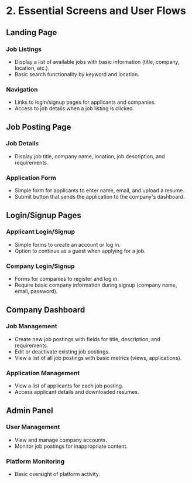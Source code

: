# 2. Essential Screens and User Flows

## Landing Page

### Job Listings

- Display a list of available jobs with basic information (title, company, location, etc.).
- Basic search functionality by keyword and location.

### Navigation

- Links to login/signup pages for applicants and companies.
- Access to job details when a job listing is clicked.

## Job Posting Page

### Job Details

- Display job title, company name, location, job description, and requirements.

### Application Form

- Simple form for applicants to enter name, email, and upload a resume.
- Submit button that sends the application to the company's dashboard.

## Login/Signup Pages

### Applicant Login/Signup

- Simple forms to create an account or log in.
- Option to continue as a guest when applying for a job.

### Company Login/Signup

- Forms for companies to register and log in.
- Require basic company information during signup (company name, email, password).

## Company Dashboard

### Job Management

- Create new job postings with fields for title, description, and requirements.
- Edit or deactivate existing job postings.
- View a list of all job postings with basic metrics (views, applications).

### Application Management

- View a list of applicants for each job posting.
- Access applicant details and downloaded resumes.

## Admin Panel

### User Management

- View and manage company accounts.
- Monitor job postings for inappropriate content.

### Platform Monitoring

- Basic oversight of platform activity.
